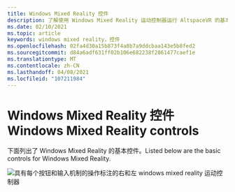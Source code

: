 ```yaml
---
title: Windows Mixed Reality 控件
description: 了解使用 Windows Mixed Reality 运动控制器运行 AltspaceVR 的基本控制方案。
ms.date: 02/10/2021
ms.topic: article
keywords: windows mixed reality，控件
ms.openlocfilehash: 02fa4d30a15b873f4a8b7a9ddcbaa143e5b8fed2
ms.sourcegitcommit: d84a6adf631ff02b106e682238f2861477caef1e
ms.translationtype: MT
ms.contentlocale: zh-CN
ms.lasthandoff: 04/08/2021
ms.locfileid: "107211984"
---
```

# <a name="windows-mixed-reality-controls"></a><span data-ttu-id="c9ade-104">Windows Mixed Reality 控件</span><span class="sxs-lookup"><span data-stu-id="c9ade-104">Windows Mixed Reality controls</span></span>

<span data-ttu-id="c9ade-105">下面列出了 Windows Mixed Reality 的基本控件。</span><span class="sxs-lookup"><span data-stu-id="c9ade-105">Listed below are the basic controls for Windows Mixed Reality.</span></span>

![具有每个按钮和输入机制的操作标注的右和左 windows mixed reality 运动控制器](images/windows-mixed-controls.jpg)